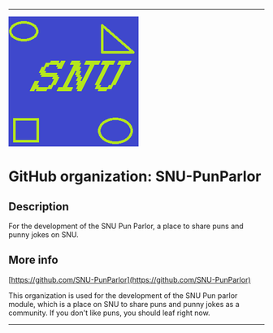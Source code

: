 
***

![SNU_blue_and_gold_legacy_icon.png failed to load. The file may be missing or corrupt. Check the file path for errors first.](/AdditionalInfo/1/SNU-PunParlor/SNU_blue_and_gold_legacy_icon.png)

# GitHub organization: SNU-PunParlor

## Description

For the development of the SNU Pun Parlor, a place to share puns and punny jokes on SNU.

## More info

[https://github.com/SNU-PunParlor](https://github.com/SNU-PunParlor)

This organization is used for the development of the SNU Pun parlor module, which is a place on SNU to share puns and punny jokes as a community. If you don't like puns, you should leaf right now. 

***
